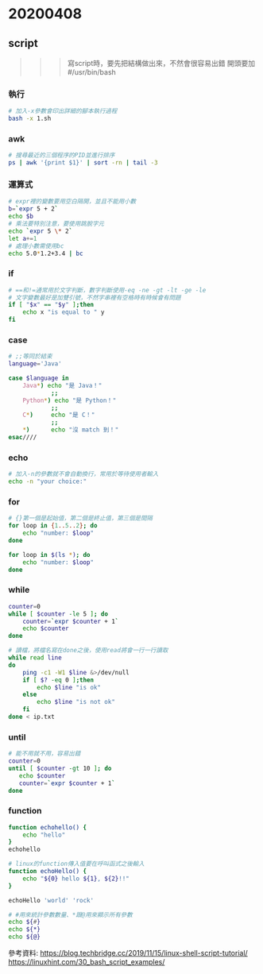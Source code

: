 # 20200408
## script
>>>寫script時，要先把結構做出來，不然會很容易出錯
>>>開頭要加#/usr/bin/bash


### 執行
```sh
# 加入-x參數會印出詳細的腳本執行過程
bash -x 1.sh
```

### awk
```sh
# 搜尋最近的三個程序的PID並進行排序
ps | awk '{print $1}' | sort -rn | tail -3
```

### 運算式
```sh
# expr裡的變數要用空白隔開，並且不能用小數
b=`expr 5 + 2`
echo $b
# 乘法要特別注意，要使用跳脫字元
echo `expr 5 \* 2` 
let a+=1
# 處理小數需使用bc
echo 5.0*1.2+3.4 | bc
```

### if
```sh
# ==和!=通常用於文字判斷，數字判斷使用-eq -ne -gt -lt -ge -le
# 文字變數最好是加雙引號，不然字串裡有空格時有時候會有問題
if [ "$x" == "$y" ];then
    echo x "is equal to " y
fi
```

### case
```sh
# ;;等同於結束
language='Java'

case $language in
    Java*) echo "是 Java！"
            ;;
    Python*) echo "是 Python！"
            ;;
    C*)     echo "是 C！"
            ;;
    *)      echo "沒 match 到！"
esac////
```

### echo
```sh
# 加入-n的參數就不會自動換行，常用於等待使用者輸入
echo -n "your choice:"
```

### for
```sh
# {}第一個是起始值，第二個是終止值，第三個是間隔
for loop in {1..5..2}; do
    echo "number: $loop"
done

for loop in $(ls *); do
    echo "number: $loop"
done
```

### while
```sh
counter=0
while [ $counter -le 5 ]; do
    counter=`expr $counter + 1`
    echo $counter
done

# 讀檔，將檔名寫在done之後，使用read將會一行一行讀取
while read line
do
    ping -c1 -W1 $line &>/dev/null
    if [ $? -eq 0 ];then
        echo $line "is ok"
    else
        echo $line "is not ok"
    fi
done < ip.txt
```

### until
```sh
# 能不用就不用，容易出錯
counter=0
until [ $counter -gt 10 ]; do
   echo $counter
   counter=`expr $counter + 1`
done
```

### function
```sh
function echohello() {
    echo "hello"
}
echohello

# linux的function傳入值要在呼叫函式之後輸入
function echoHello() {
    echo "${0} hello ${1}, ${2}!!"
}

echoHello 'world' 'rock'

# #用來統計參數數量、*跟@用來顯示所有參數
echo ${#}
echo ${*}
echo ${@}
```


參考資料:
https://blog.techbridge.cc/2019/11/15/linux-shell-script-tutorial/
https://linuxhint.com/30_bash_script_examples/
